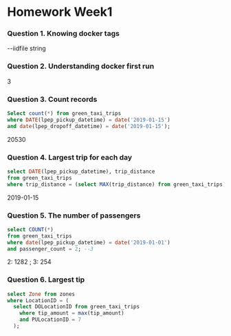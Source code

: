 # Homework Week1

### Question 1. Knowing docker tags
--iidfile string

### Question 2. Understanding docker first run
3

### Question 3. Count records
```sql
Select count(*) from green_taxi_trips
where DATE(lpep_pickup_datetime) = date('2019-01-15')
and date(lpep_dropoff_datetime) = date('2019-01-15');
```
20530

### Question 4. Largest trip for each day
```sql
select DATE(lpep_pickup_datetime), trip_distance
from green_taxi_trips
where trip_distance = (select MAX(trip_distance) from green_taxi_trips);
```
2019-01-15

### Question 5. The number of passengers
```sql
select COUNT(*)
from green_taxi_trips
where date(lpep_pickup_datetime) = date('2019-01-01')
and passenger_count = 2; --3
```
2: 1282 ; 3: 254


### Question 6. Largest tip
```sql
select Zone from zones
where LocationID = (
  select DOLocationID from green_taxi_trips
	where tip_amount = max(tip_amount)
	and PULocationID = 7
  );
```
### 